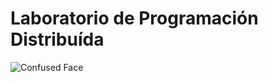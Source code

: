 # Laboratorio de Programación Distribuída

![Confused Face](https://slideplayer.com/slide/1474345/4/images/3/Distributed+Programming.jpg)